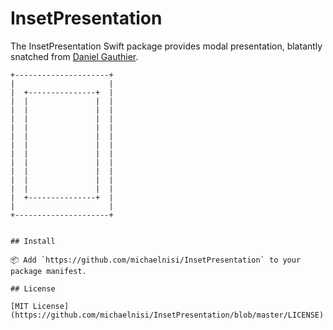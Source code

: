 # InsetPresentation

The InsetPresentation Swift package provides modal presentation, blatantly snatched from [Daniel Gauthier](https://danielgauthier.me/2020/02/24/indie5-1.html).

```
+---------------------+
|                     |
|  +---------------+  |
|  |               |  |
|  |               |  |
|  |               |  |
|  |               |  |
|  |               |  |
|  |               |  |
|  |               |  |
|  |               |  |
|  |               |  |
|  |               |  |
|  |               |  |
|  +---------------+  |
|                     |
+---------------------+


## Install

📦 Add `https://github.com/michaelnisi/InsetPresentation` to your package manifest.

## License

[MIT License](https://github.com/michaelnisi/InsetPresentation/blob/master/LICENSE)
